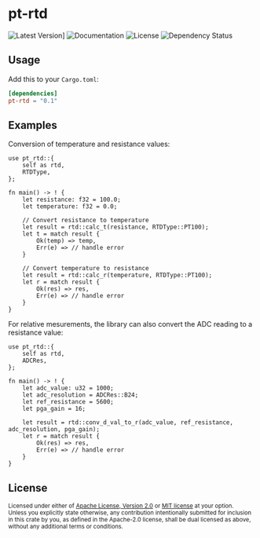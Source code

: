 # pt-rtd

![Latest Version](https://img.shields.io/crates/v/pt-rtd.svg)]
![Documentation](https://docs.rs/pt-rtd/badge.svg)
![License](https://img.shields.io/crates/l/pt-rtd.svg)
![Dependency Status](https://deps.rs/repo/github/thecodechemist99/pt-rtd/status.svg)

## Usage

Add this to your `Cargo.toml`:

```toml
[dependencies]
pt-rtd = "0.1"
```

## Examples
Conversion of temperature and resistance values:
```rust,ignore
use pt_rtd::{
    self as rtd,
    RTDType,
};

fn main() -> ! {
    let resistance: f32 = 100.0;
    let temperature: f32 = 0.0;

    // Convert resistance to temperature
    let result = rtd::calc_t(resistance, RTDType::PT100);
    let t = match result {
        Ok(temp) => temp,
        Err(e) => // handle error
    }

    // Convert temperature to resistance
    let result = rtd::calc_r(temperature, RTDType::PT100);
    let r = match result {
        Ok(res) => res,
        Err(e) => // handle error
    }
}
```

For relative mesurements, the library can also convert the ADC reading to a resistance value:

```rust,ignore
use pt_rtd::{
    self as rtd,
    ADCRes,
};

fn main() -> ! {
    let adc_value: u32 = 1000;
    let adc_resolution = ADCRes::B24;
    let ref_resistance = 5600;
    let pga_gain = 16;

    let result = rtd::conv_d_val_to_r(adc_value, ref_resistance, adc_resolution, pga_gain);
    let r = match result {
        Ok(res) => res,
        Err(e) => // handle error
    }
}
```

## License

<sup>
Licensed under either of <a href="LICENSE-APACHE">Apache License, Version
2.0</a> or <a href="LICENSE-MIT">MIT license</a> at your option.
</sup>

<br>

<sub>
Unless you explicitly state otherwise, any contribution intentionally submitted
for inclusion in this crate by you, as defined in the Apache-2.0 license, shall
be dual licensed as above, without any additional terms or conditions.
</sub>
